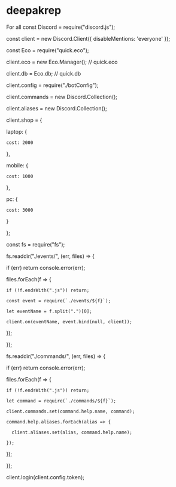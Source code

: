 # deepakrep
For all
const Discord = require("discord.js");

const client = new Discord.Client({ disableMentions: 'everyone' });

const Eco = require("quick.eco");

client.eco = new Eco.Manager(); // quick.eco

client.db = Eco.db; // quick.db

client.config = require("./botConfig");

client.commands = new Discord.Collection();

client.aliases = new Discord.Collection();

client.shop = {

  laptop: {

    cost: 2000

  },

  mobile: {

    cost: 1000

  },

  pc: {

    cost: 3000

  }

};

const fs = require("fs");

fs.readdir("./events/", (err, files) => {

  if (err) return console.error(err);

  files.forEach(f => {

    if (!f.endsWith(".js")) return;

    const event = require(`./events/${f}`);

    let eventName = f.split(".")[0];

    client.on(eventName, event.bind(null, client));

  });

});

fs.readdir("./commands/", (err, files) => {

  if (err) return console.error(err);

  files.forEach(f => {

    if (!f.endsWith(".js")) return;

    let command = require(`./commands/${f}`);

    client.commands.set(command.help.name, command);

    command.help.aliases.forEach(alias => {

      client.aliases.set(alias, command.help.name);

    });

  });

});

client.login(client.config.token);

